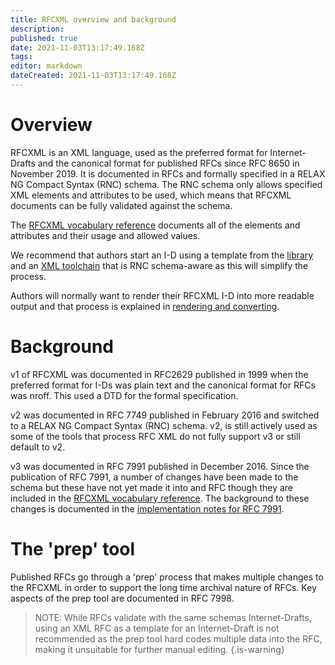 ```yaml
---
title: RFCXML overview and background
description: 
published: true
date: 2021-11-03T13:17:49.168Z
tags: 
editor: markdown
dateCreated: 2021-11-03T13:17:49.168Z
---
```


# Overview
RFCXML is an XML language, used as the preferred format for Internet-Drafts and the canonical format for published RFCs since RFC 8650 in November 2019.  It is documented in RFCs and formally specified in a RELAX NG Compact Syntax (RNC) schema. The RNC schema only allows specified XML elements and attributes to be used, which means that RFCXML documents can be fully validated against the schema.

The [RFCXML vocabulary reference](/rfcxml-vocabulary) documents all of the elements and attributes and their usage and allowed values.  

We recommend that authors start an I-D using a template from the [library](https://tools.ietf.org/tools/templates/) and an [XML toolchain](/drafting-in-xml) that is RNC schema-aware as this will simplify the process.

Authors will normally want to render their RFCXML I-D into more readable output and that process is explained in [rendering and converting](/rendering-and-converting).

# Background
v1 of RFCXML was documented in RFC2629 published in 1999 when the preferred format for I-Ds was plain text and the canonical format for RFCs was nroff.  This used a DTD for the formal specification.

v2 was documented in RFC 7749 published in February 2016 and switched to a RELAX NG Compact Syntax (RNC) schema.  v2, is still actively used as some of the tools that process RFC XML do not fully support v3 or still default to v2. 

v3 was documented in RFC 7991 published in December 2016. Since the publication of RFC 7991, a number of changes have been made to the schema but these have not yet made it into  and RFC though they are included in the [RFCXML vocabulary reference](/rfcxml-vocabulary).  The background to these changes is documented in the [implementation notes for RFC 7991](https://datatracker.ietf.org/doc/html/draft-levkowetz-xml2rfc-v3-implementation-notes-11).

# The 'prep' tool

Published RFCs go through a 'prep' process that makes multiple changes to the RFCXML in order to support the long time archival nature of RFCs.  Key aspects of the prep tool are documented in RFC 7998.  

> NOTE: While RFCs validate with the same schemas Internet-Drafts, using an XML RFC as a template for an Internet-Draft is not recommended as the prep tool hard codes multiple data into the RFC, making it unsuitable for further manual editing.
{.is-warning}
